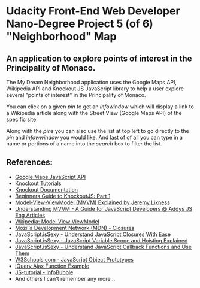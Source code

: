 <h1>Udacity Front-End Web Developer Nano-Degree Project 5 (of 6) "Neighborhood" Map</h1>

<h2>An application to explore points of interest in the Principality of Monaco.</h2>

<p>The My Dream Neighborhood application uses the Google Maps API, Wikipedia API and Knockout JS JavaScript library to help a user explore several "points of interest" in the Principality of Monaco.</p>

<p>You can click on a given <em>pin</em> to get an <em>infowindow</em> which will display a link to a Wikipedia article along with the Street View (Google Maps API) of the specific site.</p>

<p>Along with the <em>pins</em> you can also use the list at top left to go directly to the <em>pin</em> and <em>infowwindow</em> you would like. And last of of all you can type in a name or portions of a name into the <em>search</em> box to filter the list.</p>

<h2>References:</h2>
<ul>	
	<li><a href="https://developers.google.com/maps/documentation/javascript/" target="_blank">Google Maps JavaScript API</a></li>
	<li><a href="http://learn.knockoutjs.com/#/?tutorial=intro" target="_blank">Knockout Tutorials</a></li>
	<li><a href="http://knockoutjs.com/documentation/introduction.html" target="_blank">Knockout Documentation</a></li>
	<li><a href="http://www.sitepoint.com/beginners-guide-to-knockoutjs-part-1/" target="_blank">Beginners Guide to KnockoutJS: Part 1</a></li>
	<li><a href="http://www.codeproject.com/Articles/100175/Model-View-ViewModel-MVVM-Explained target="_blank"">Model-View-ViewModel (MVVM) Explained by Jeremy Likness</a></li>
	<li><a href="http://addyosmani.com/blog/understanding-mvvm-a-guide-for-javascript-developers/" target="_blank">Understanding MVVM - A Guide for JavaScript Developers @ Addys JS Eng Articles</a></li>
	<li><a href="https://en.wikipedia.org/wiki/Model_View_ViewModel" target="_blank">Wkipedia: Model View ViewModel</a></li>
	<li><a href="https://developer.mozilla.org/en-US/docs/Web/JavaScript/Closures" target="_blank">Mozilla Development Network (MDN) - Closures</a></li>
	<li><a href="http://javascriptissexy.com/understand-javascript-closures-with-ease/" target="_blank">JavaScript.isSexy - Understand JavaScript Closures With Ease</a></li>
	<li><a href="http://javascriptissexy.com/javascript-variable-scope-and-hoisting-explained/" target="_blank">JavaScript.isSexy - JavaScript Variable Scope and Hoisting Explained</a></li>
	<li><a href="http://javascriptissexy.com/understand-javascript-callback-functions-and-use-them/" target="_blank">JavaScript.isSexy - Understand JavaScript Callback Functions and Use Them</a></li>
	<li><a href="http://www.w3schools.com/js/js_object_prototypes.asp" target="_blank">W3Schools.com - JavaScript Object Prototypes</a></li>
	<li><a href="http://www.jquery4u.com/function-demos/index.php?function=ajax" target="_blank">jQuery Ajax Function Example</a></li>
	<li><a href="http://js-tutorial.com/infobubble-47" target="_blank">JS-tutorial - InfoBubble</a></li>
	<li>And others I can't remember any more...</li>
</ul>





